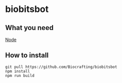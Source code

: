 # biobitsbot
## What you need
[Node](https://nodejs.org/en/)
## How to install
```
git pull https://github.com/Biocrafting/biobitsbot
npm install
npm run build
```
